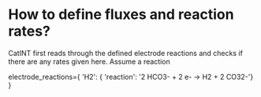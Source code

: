 # How to define fluxes and reaction rates? 

CatINT first reads through the defined electrode reactions and checks if there are any rates given here. Assume a reaction

electrode_reactions={
    'H2':           {   'reaction':             '2 HCO3- + 2 e- -> H2 + 2 CO32-'}
                    }


